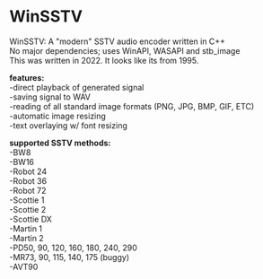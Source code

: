 # WinSSTV

WinSSTV: A "modern" SSTV audio encoder written in C++  
No major dependencies; uses WinAPI, WASAPI and stb_image  
This was written in 2022. It looks like its from 1995.  

**features:**  
-direct playback of generated signal  
-saving signal to WAV  
-reading of all standard image formats (PNG, JPG, BMP, GIF, ETC)  
-automatic image resizing  
-text overlaying w/ font resizing  

**supported SSTV methods:**  
-BW8  
-BW16  
-Robot 24  
-Robot 36  
-Robot 72  
-Scottie 1  
-Scottie 2  
-Scottie DX  
-Martin 1  
-Martin 2  
-PD50, 90, 120, 160, 180, 240, 290  
-MR73, 90, 115, 140, 175 (buggy)  
-AVT90
